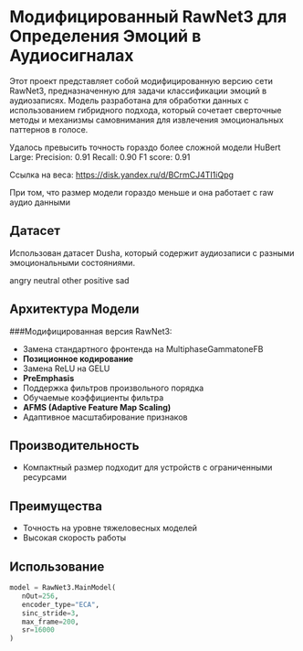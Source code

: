 # Модифицированный RawNet3 для Определения Эмоций в Аудиосигналах

Этот проект представляет собой модифицированную версию сети RawNet3, предназначенную для задачи классификации эмоций в аудиозаписях. Модель разработана для обработки данных с использованием гибридного подхода, который сочетает сверточные методы и механизмы самовнимания для извлечения эмоциональных паттернов в голосе.

Удалось превысить точность гораздо более сложной модели HuBert Large:
Precision: 0.91
Recall: 0.90
F1 score: 0.91

Ссылка на веса: https://disk.yandex.ru/d/BCrmCJ4TI1iQpg

При том, что размер модели гораздо меньше и она работает с raw аудио данными

## Датасет

Использован датасет Dusha, который содержит аудиозаписи с разными эмоциональными состояниями.

angry
neutral
other
positive
sad

## Архитектура Модели

###Модифицированная версия RawNet3:

- Замена стандартного фронтенда на MultiphaseGammatoneFB
- **Позиционное кодирование**
- Замена ReLU на GELU
- **PreEmphasis**
- Поддержка фильтров произвольного порядка
- Обучаемые коэффициенты фильтра
- **AFMS (Adaptive Feature Map Scaling)**  
- Адаптивное масштабирование признаков

## Производительность
- Компактный размер подходит для устройств с ограниченными ресурсами

## Преимущества
- Точность на уровне тяжеловесных моделей
- Высокая скорость работы

## Использование
```python
model = RawNet3.MainModel(
   nOut=256,
   encoder_type="ECA",
   sinc_stride=3,
   max_frame=200,
   sr=16000
)